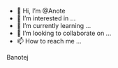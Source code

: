 - 👋 Hi, I’m @Anote
- 👀 I’m interested in ...
- 🌱 I’m currently learning ...
- 💞️ I’m looking to collaborate on ...
- 📫 How to reach me ...

<!---
Banotej/Banotej is a ✨ special ✨ repository because its `README.md` (this file) appears on your GitHub profile.
You can click the Preview link to take a look at your changes.
--->
Banotej

